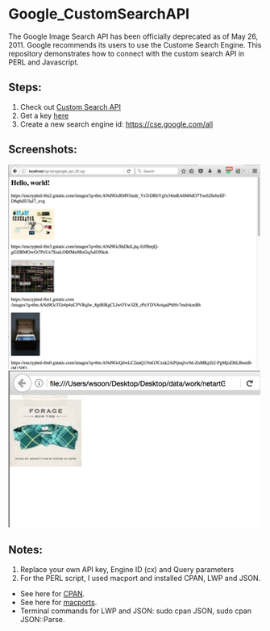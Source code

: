 # Google_CustomSearchAPI

The Google Image Search API has been officially deprecated as of May 26, 2011. Google recommends its users to use the Custome Search Engine. This repository demonstrates how to connect with the custom search API in PERL and Javascript. 

## Steps:
1. Check out [Custom Search API](https://developers.google.com/custom-search/)
2. Get a key [here](https://developers.google.com/custom-search/json-api/v1/overview)
3. Create a new search engine id: https://cse.google.com/all

## Screenshots:
<img src="https://github.com/siusoon/Google_CustomSearchAPI/blob/master/screenshot_cgiResult.png" width = "500">
<img src="https://github.com/siusoon/Google_CustomSearchAPI/blob/master/screenshot_jsResult.png" width = "500">

## Notes:
1. Replace your own API key, Engine ID (cx) and Query parameters
2. For the PERL script, I used macport and installed CPAN, LWP and JSON.
  - See here for [CPAN](http://www.cpan.org/modules/INSTALL.html).
  - See here for [macports](https://guide.macports.org/).
  - Terminal commands for LWP and JSON: sudo cpan JSON, sudo cpan JSON::Parse.
